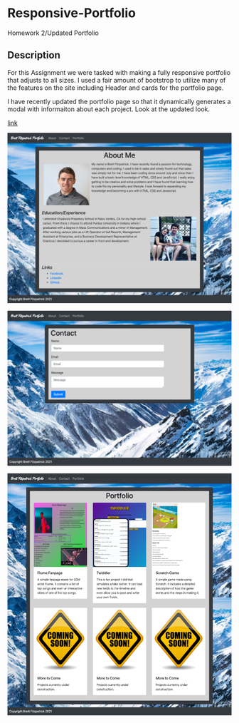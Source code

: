 # Responsive-Portfolio
Homework 2/Updated Portfolio
## Description
For this Assignment we were tasked with making a fully responsive portfolio that adjusts to all sizes. I used a fair amount of bootstrop to utilize many of the features on the site including Header and cards for the portfolio page.

I have recently updated the portfolio page so that it dynamically generates a modal with informaiton about each project. Look at the updated look.



[link](https://fitzpatb.github.io/Responsive-Portfolio/)

![photo](./assets/images/About.jpg)

![photo](./assets/images/Contact.jpg)

![photo](./assets/images/Portfolio.jpg)


